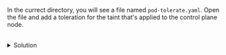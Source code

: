 In the currect directory, you will see a file named `pod-tolerate.yaml`. Open the file and add a toleration for the taint that's applied to the control plane node.

<br>
<details><summary>Solution</summary>
<br>

```bash
# mark the node01 unschedulable (cordon the node)
kubectl cordon node01

# list the nodes to verify that node01 has been cordoned
kubectl get no


```{{exec}}


</details>